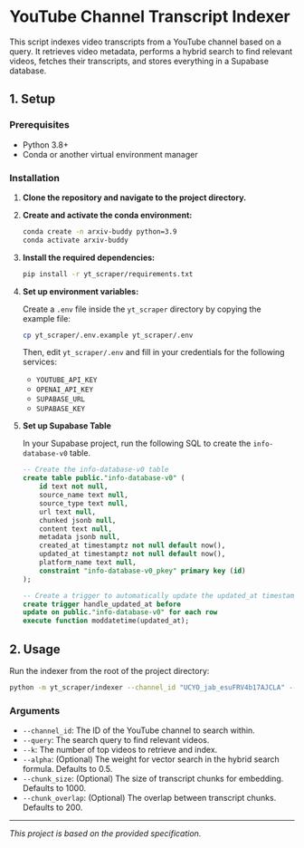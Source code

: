 # YouTube Channel Transcript Indexer

This script indexes video transcripts from a YouTube channel based on a query. It retrieves video metadata, performs a hybrid search to find relevant videos, fetches their transcripts, and stores everything in a Supabase database.

## 1. Setup

### Prerequisites

- Python 3.8+
- Conda or another virtual environment manager

### Installation

1.  **Clone the repository and navigate to the project directory.**

2.  **Create and activate the conda environment:**

    ```bash
    conda create -n arxiv-buddy python=3.9
    conda activate arxiv-buddy
    ```

3.  **Install the required dependencies:**

    ```bash
    pip install -r yt_scraper/requirements.txt
    ```

4.  **Set up environment variables:**

    Create a `.env` file inside the `yt_scraper` directory by copying the example file:

    ```bash
    cp yt_scraper/.env.example yt_scraper/.env
    ```

    Then, edit `yt_scraper/.env` and fill in your credentials for the following services:

    - `YOUTUBE_API_KEY`
    - `OPENAI_API_KEY`
    - `SUPABASE_URL`
    - `SUPABASE_KEY`

5.  **Set up Supabase Table**

    In your Supabase project, run the following SQL to create the `info-database-v0` table.

    ```sql
    -- Create the info-database-v0 table
    create table public."info-database-v0" (
        id text not null,
        source_name text null,
        source_type text null,
        url text null,
        chunked jsonb null,
        content text null,
        metadata jsonb null,
        created_at timestamptz not null default now(),
        updated_at timestamptz not null default now(),
        platform_name text null,
        constraint "info-database-v0_pkey" primary key (id)
    );

    -- Create a trigger to automatically update the updated_at timestamp
    create trigger handle_updated_at before
    update on public."info-database-v0" for each row
    execute function moddatetime(updated_at);
    ```

## 2. Usage

Run the indexer from the root of the project directory:

```bash
python -m yt_scraper/indexer --channel_id "UCYO_jab_esuFRV4b17AJCLA" --query "attention mechanism" --k 5
```

### Arguments

- `--channel_id`: The ID of the YouTube channel to search within.
- `--query`: The search query to find relevant videos.
- `--k`: The number of top videos to retrieve and index.
- `--alpha`: (Optional) The weight for vector search in the hybrid search formula. Defaults to 0.5.
- `--chunk_size`: (Optional) The size of transcript chunks for embedding. Defaults to 1000.
- `--chunk_overlap`: (Optional) The overlap between transcript chunks. Defaults to 200.

---

_This project is based on the provided specification._
